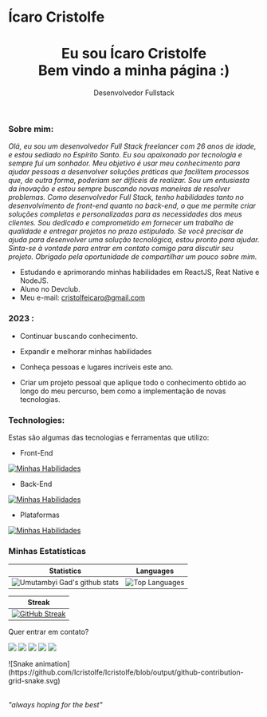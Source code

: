 ## <h1>Ícaro Cristolfe </h1>

<h1 align='center'>
  Eu sou Ícaro Cristolfe
  <br/>
  Bem vindo a minha página :)
</h1>
<p align='center'>
   Desenvolvedor Fullstack
</p>
  <br>
  
</div>


###  Sobre mim:

<p>
  <em>
    Olá, eu sou um desenvolvedor Full Stack freelancer com 26 anos de idade, e estou sediado no Espírito Santo. Eu sou apaixonado por tecnologia e sempre fui um sonhador. Meu objetivo é usar meu conhecimento para ajudar pessoas a desenvolver soluções práticas que facilitem processos que, de outra forma, poderiam ser difíceis de realizar. Sou um entusiasta da inovação e estou sempre buscando novas maneiras de resolver problemas.
    Como desenvolvedor Full Stack, tenho habilidades tanto no desenvolvimento de front-end quanto no back-end, o que me permite criar soluções completas e personalizadas para as necessidades dos meus clientes. Sou dedicado e comprometido em fornecer um trabalho de qualidade e entregar projetos no prazo estipulado.
    Se você precisar de ajuda para desenvolver uma solução tecnológica, estou pronto para ajudar. Sinta-se à vontade para entrar em contato comigo para discutir seu projeto. Obrigado pela oportunidade de compartilhar um pouco sobre mim.

  </em>
</p>

- Estudando e aprimorando minhas habilidades em ReactJS, Reat Native e NodeJS.
- Aluno no Devclub.
- Meu e-mail: cristolfeicaro@gmail.com

### 2023 :

- Continuar buscando conhecimento.

- Expandir e melhorar minhas habilidades

- Conheça pessoas e lugares incríveis este ano.

- Criar um projeto pessoal que aplique todo o conhecimento obtido ao longo do meu percurso, bem como a implementação de novas tecnologias.

###  Technologies:

Estas são algumas das tecnologias e ferramentas que utilizo:

- Front-End

[![Minhas Habilidades](https://skillicons.dev/icons?i=html,css,js,ts,react,styledcomponents,tailwind,jest,bootstrap,materialui)](https://skillicons.dev)

- Back-End

[![Minhas Habilidades](https://skillicons.dev/icons?i=nodejs,express,docker,mongodb,postgres)](https://skillicons.dev)

- Plataformas

[![Minhas Habilidades](https://skillicons.dev/icons?i=git,figma,linux)](https://skillicons.dev)

### Minhas Estatísticas

| Statistics                                                                                                                                                            | Languages                                                                                                                                                                    |
| ------------------------------------------------------------------------------------------------------------------------------------------------------------------------ | ---------------------------------------------------------------------------------------------------------------------------------------------------------------------------------- |
| ![Umutambyi Gad's github stats](https://github-readme-stats.vercel.app/api?username=Icristolfe&show_icons=true&hide_border=true&count_private=true&theme=jolly) | ![Top Languages](https://github-readme-stats.vercel.app/api/top-langs/?username=Icristolfe&langs_count=10&count_private=true&hide_border=true&theme=jolly&layout=compact) |


| Streak                                                                                                                                                             |
| ----------------------------------------------------------------------------------------------------------------------------------------------------------------------- |
| [![GitHub Streak](https://streak-stats.demolab.com/?user=Icristolfe&theme=jolly)](https://git.io/streak-stats) |

Quer entrar em contato?

<div>
  

  <p align="left">
  <a href="mailto:cristolfeicaro@gmail.com" alt="Gmail" target="_blanked">
  <img src="https://img.shields.io/badge/-Gmail-FF0000?style=flat-square&labelColor=FF0000&logo=gmail&logoColor=white&link=LINK-DO-SEU-EMAIL" /></a>

  <a href="https://www.linkedin.com/in/%C3%ADcaro-cristolfe-0b8104197/" alt="Linkedin" target="_blanked">
  <img src="https://img.shields.io/badge/-Linkedin-0e76a8?style=flat-square&logo=Linkedin&logoColor=white&link=LINK-DO-SEU-LINKEDIN" /></a>

  <a href="https://wa.me/+5527997679661" alt="WhatsApp" target="_blanked">
  <img src="https://img.shields.io/badge/-WhatsApp-25d366?style=flat-square&labelColor=25d366&logo=whatsapp&logoColor=white&link=API-DO-SEU-WHATSAPP"/></a>

  <a href="https://www.facebook.com/icaro.cristolfe/" alt="Facebook" target="_blanked">
  <img src="https://img.shields.io/badge/-Facebook-3b5998?style=flat-square&labelColor=3b5998&logo=facebook&logoColor=white&link=LINK-DO-SEU-FACEBOOK"/></a>

  <a href="https://www.instagram.com/cristolfe/" alt="Instagram" target="_blanked">
  <img src="https://img.shields.io/badge/-Instagram-DF0174?style=flat-square&labelColor=DF0174&logo=instagram&logoColor=white&link=LINK-DO-SEU-INSTAGRAM"/></a>
</p>  
 ![Snake animation](https://github.com/Icristolfe/Icristolfe/blob/output/github-contribution-grid-snake.svg)
</div>


<br>
<p> <span style="font-style:italic">"always hoping for the best"</span></p>

